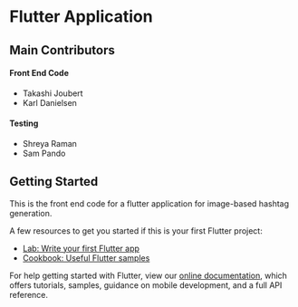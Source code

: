 # Flutter Application

## Main Contributors
#### Front End Code
- Takashi Joubert
- Karl Danielsen

#### Testing
- Shreya Raman
- Sam Pando

## Getting Started

This is the front end code for a flutter application for image-based hashtag generation.

A few resources to get you started if this is your first Flutter project:

- [Lab: Write your first Flutter app](https://flutter.dev/docs/get-started/codelab)
- [Cookbook: Useful Flutter samples](https://flutter.dev/docs/cookbook)

For help getting started with Flutter, view our
[online documentation](https://flutter.dev/docs), which offers tutorials,
samples, guidance on mobile development, and a full API reference.

